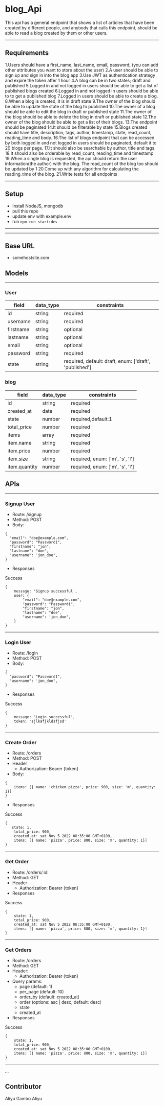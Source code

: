 # blog_Api
This api has a general endpoint that shows a list of articles that have been created by different people, and anybody that calls this endpoint, should be able to read a blog created by them or other users.

---

## Requirements
1.Users should have a first_name, last_name, email, password, (you can add other attributes you want to store about the user)
2.A user should be able to sign up and sign in into the blog app
3.Use JWT as authentication strategy and expire the token after 1 hour
4.A blog can be in two states; draft and published
5.Logged in and not logged in users should be able to get a list of published blogs created
6.Logged in and not logged in users should be able to to get a published blog
7.Logged in users should be able to create a blog.
8.When a blog is created, it is in draft state
9.The owner of the blog should be able to update the state of the blog to published
10.The owner of a blog should be able to edit the blog in draft or published state
11.The owner of the blog should be able to delete the blog in draft or published state
12.The owner of the blog should be able to get a list of their blogs.
13.The endpoint should be paginated
14.It should be filterable by state
15.Blogs created should have title, description, tags, author, timestamp, state, read_count, reading_time and body.
16.The list of blogs endpoint that can be accessed by both logged in and not logged in users should be paginated, default it to 20 blogs per page.
17.It should also be searchable by author, title and tags.
18.It should also be orderable by read_count, reading_time and timestamp
19.When a single blog is requested, the api should return the user information(the author) with the blog. The read_count of the blog too should be updated by 1 
20.Come up with any algorithm for calculating the reading_time of the blog.
21.Write tests for all endpoints

---
## Setup
- Install NodeJS, mongodb
- pull this repo
- update env with example.env
- run `npm run start:dev`

---

---
## Base URL
- somehostsite.com


## Models
---

### User
| field  |  data_type | constraints  |
|---|---|---|
|  id |  string |  required |
|  username |  string |  required |
|  firstname | string  |  optional|
|  lastname  |  string |  optional  |
|  email     | string  |  optional |
|  password |   string |  required  |
|  state |  string |  required, default: draft, enum: ['draft', 'published'] |


### blog
| field  |  data_type | constraints  |
|---|---|---|
|  id |  string |  required |
|  created_at |  date |  required |
|  state | number  |  required,default:1|
|  total_price  |  number |  required  |
|  items     | array  |  required |
|  item.name |   string |  required  |
|  item.price |  number |  required |
|  item.size |  string |  required, enum: ['m', 's', 'l'] |
|  item.quantity |  number |  required, enum: ['m', 's', 'l'] |



## APIs
---

### Signup User

- Route: /signup
- Method: POST
- Body: 
```
{
  "email": "doe@example.com",
  "password": "Password1",
  "firstname": "jon",
  "lastname": "doe",
  "username": 'jon_doe",
}
```

- Responses

Success
```
{
    message: 'Signup successful',
    user: {
        "email": "doe@example.com",
        "password": "Password1",
        "firstname": "jon",
        "lastname": "doe",
        "username": 'jon_doe",
    }
}
```
---
### Login User

- Route: /login
- Method: POST
- Body: 
```
{
  "password": "Password1",
  "username": 'jon_doe",
}
```

- Responses

Success
```
{
    message: 'Login successful',
    token: 'sjlkafjkldsfjsd'
}
```

---
### Create Order

- Route: /orders
- Method: POST
- Header
    - Authorization: Bearer {token}
- Body: 
```
{
    items: [{ name: 'chicken pizza', price: 900, size: 'm', quantity: 1}]
}
```

- Responses

Success
```
{
   state: 1,
    total_price: 900,
    created_at: sat Nov 5 2022 08:35:00 GMT+0100,
    items: [{ name: 'pizza', price: 800, size: 'm', quantity: 1}]
}
```
---
### Get Order

- Route: /orders/:id
- Method: GET
- Header
    - Authorization: Bearer {token}
- Responses

Success
```
{
    state: 1,
    total_price: 900,
    created_at: sat Nov 5 2022 08:35:00 GMT+0100,
    items: [{ name: 'pizza', price: 800, size: 'm', quantity: 1}]
}
```
---

### Get Orders

- Route: /orders
- Method: GET
- Header:
    - Authorization: Bearer {token}
- Query params: 
    - page (default: 1)
    - per_page (default: 10)
    - order_by (default: created_at)
    - order (options: asc | desc, default: desc)
    - state
    - created_at
- Responses

Success
```
{
    state: 1,
    total_price: 900,
    created_at: sat Nov 5 2022 08:35:00 GMT+0100,
    items: [{ name: 'pizza', price: 800, size: 'm', quantity: 1}]
}
```
---

...

## Contributor
Aliyu Gambo Aliyu
